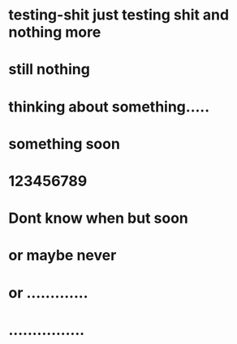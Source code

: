 # testing-shit just testing shit and  nothing more
# still nothing
# thinking about something.....
# something soon
# 123456789
# Dont know when but soon
# or maybe never
# or .............
# ................
